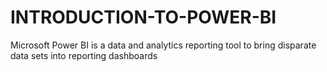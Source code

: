 # INTRODUCTION-TO-POWER-BI
Microsoft Power BI is a data and analytics reporting tool to bring disparate data sets into reporting dashboards
